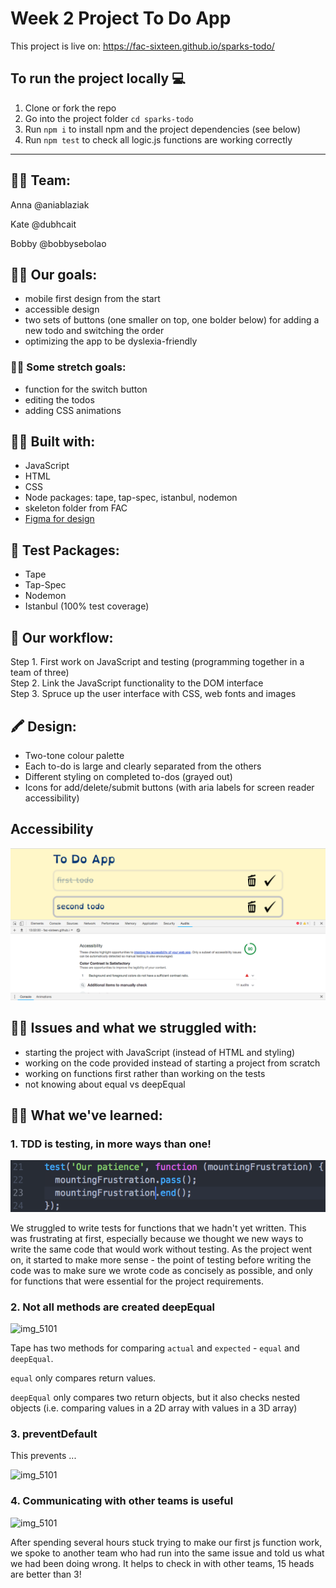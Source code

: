 # Week 2 Project To Do App

This project is live on: https://fac-sixteen.github.io/sparks-todo/

## To run the project locally :computer:

1. Clone or fork the repo
2. Go into the project folder `cd sparks-todo`
3. Run `npm i` to install npm and the project dependencies (see below)
4. Run `npm test` to check all logic.js functions are working correctly

---

## 👩‍🔧 Team:
Anna @aniablaziak

Kate @dubhcait

Bobby @bobbysebolao

## 🏌️‍♂️ Our goals:
- mobile first design from the start
- accessible design
- two sets of buttons (one smaller on top, one bolder below) for adding a new todo and switching the order
- optimizing the app to be dyslexia-friendly

### 🏋️‍♀️ Some stretch goals:
- function for the switch button
- editing the todos
- adding CSS animations

## 👷‍♀️ Built with:
* JavaScript
* HTML
* CSS
* Node packages: tape, tap-spec, istanbul, nodemon
* skeleton folder from FAC
* [Figma for design](https://www.figma.com/file/FnJKDAXS9XO8d3xh9VHR6gqs/To-do-App?node-id=0%3A1)

## 🔬 Test Packages:
- Tape
- Tap-Spec
- Nodemon
- Istanbul (100% test coverage)

## 🌊 Our workflow:
Step 1. First work on JavaScript and testing (programming together in a team of three)  
Step 2. Link the JavaScript functionality to the DOM interface  
Step 3. Spruce up the user interface with CSS, web fonts and images

## 🖍 Design:
- Two-tone colour palette
- Each to-do is large and clearly separated from the others
- Different styling on completed to-dos (grayed out)
- Icons for add/delete/submit buttons (with aria labels for screen reader accessibility)

## Accessibility

![](accessibility.png)

## 🤷‍♂️ Issues and what we struggled with:
- starting the project with JavaScript (instead of HTML and styling)
- working on the code provided instead of starting a project from scratch
- working on functions first rather than working on the tests
- not knowing about equal vs deepEqual

## 🧗‍♂️ What we've learned:

### 1. TDD is testing, in more ways than one!
![img_5101](/tdd-in-a-nutshell.png)

We struggled to write tests for functions that we hadn't yet written. This was frustrating at first, especially because we thought we new ways to write the same code that would work without testing. As the project went on, it started to make more sense - the point of testing before writing the code was to make sure we wrote code as concisely as possible, and only for functions that were essential for the project requirements.

### 2. Not all methods are created deepEqual

![img_5101](https://media.giphy.com/media/ALZ1PPM20REZ2/giphy.gif)

Tape has two methods for comparing `actual` and `expected` - `equal` and `deepEqual`.

`equal` only compares return values.

`deepEqual` only compares two return objects, but it also checks nested objects (i.e. comparing values in a 2D array with values in a 3D array)

### 3. preventDefault

This prevents ...

![img_5101](https://media.giphy.com/media/ALZ1PPM20REZ2/giphy.gif)

### 4. Communicating with other teams is useful

![img_5101](https://files.gitter.im/foundersandcoders/FAC16/uHcM/WhatsApp-Image-2019-03-13-at-16.57.17.jpeg)

After spending several hours stuck trying to make our first js function work, we spoke to another team who had run into the same issue and told us what we had been doing wrong. It helps to check in with other teams, 15 heads are better than 3!
